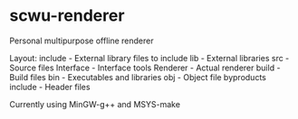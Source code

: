 # scwu-renderer

Personal multipurpose offline renderer

Layout:
    include - External library files to include
    lib - External libraries
    src - Source files
        Interface - Interface tools
        Renderer - Actual renderer
    build - Build files
        bin - Executables and libraries
        obj - Object file byproducts
        include - Header files

Currently using MinGW-g++ and MSYS-make
